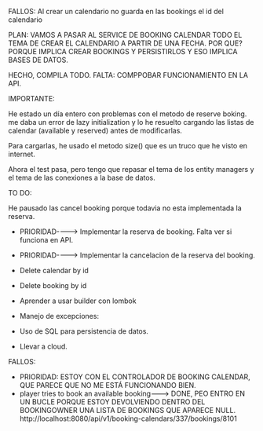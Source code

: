 FALLOS: Al crear un calendario no guarda en las bookings el id del calendario

PLAN: VAMOS A PASAR AL SERVICE DE BOOKING CALENDAR TODO EL TEMA DE CREAR EL CALENDARIO A PARTIR DE UNA FECHA.
POR QUE? PORQUE IMPLICA CREAR BOOKINGS Y PERSISTIRLOS Y ESO IMPLICA BASES DE DATOS.

HECHO, COMPILA TODO. FALTA: COMPPOBAR FUNCIONAMIENTO EN LA API.




IMPORTANTE:

He estado un día entero con problemas con el metodo de reserve boking. me daba un error de lazy initialization 
y lo he resuelto cargando las listas de calendar (available y reserved) antes de modificarlas. 

Para cargarlas, he usado el metodo size() que es un truco que he visto en internet. 

Ahora el test pasa, pero tengo que repasar el tema de los entity managers y el tema de las conexiones a la base de datos. 



TO DO:

He pausado las cancel booking porque todavia no esta implementada la reserva.

- PRIORIDAD----> Implementar la reserva de booking. Falta ver si funciona en API. 
- PRIORIDAD----> Implementar la cancelacion de la reserva del booking.
- Delete calendar by id
- Delete booking by id
- Aprender a usar builder con lombok

- Manejo de excepciones:

- Uso de SQL para persistencia de datos.
- Llevar a cloud.


FALLOS:

- PRIORIDAD: ESTOY CON EL CONTROLADOR DE BOOKING CALENDAR, QUE PARECE QUE NO ME ESTÁ FUNCIONANDO BIEN.
- player tries to book an available booking---> DONE, PEO ENTRO EN UN BUCLE PORQUE ESTOY DEVOLVIENDO DENTRO DEL BOOKINGOWNER UNA LISTA DE BOOKINGS QUE APARECE NULL.
  http://localhost:8080/api/v1/booking-calendars/337/bookings/8101



